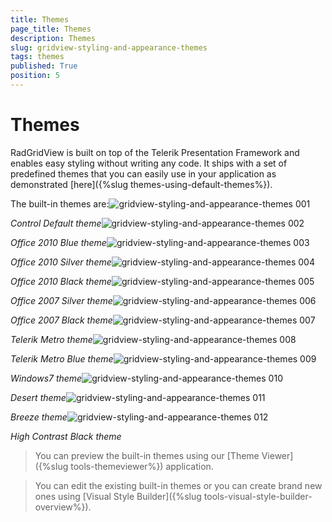 ```yaml
---
title: Themes
page_title: Themes
description: Themes
slug: gridview-styling-and-appearance-themes
tags: themes
published: True
position: 5
---
```


# Themes



RadGridView is built on top of the Telerik Presentation Framework and enables easy styling without
        writing any code. It ships with a set of predefined themes that you can easily use in your application
        as demonstrated
        [here]({%slug themes-using-default-themes%}).
      

The built-in themes are:![gridview-styling-and-appearance-themes 001](images/gridview-styling-and-appearance-themes001.png)

*Control Default theme*![gridview-styling-and-appearance-themes 002](images/gridview-styling-and-appearance-themes002.png)

*Office 2010 Blue theme*![gridview-styling-and-appearance-themes 003](images/gridview-styling-and-appearance-themes003.png)

*Office 2010 Silver theme*![gridview-styling-and-appearance-themes 004](images/gridview-styling-and-appearance-themes004.png)

*Office 2010 Black theme*![gridview-styling-and-appearance-themes 005](images/gridview-styling-and-appearance-themes005.png)

*Office 2007 Silver theme*![gridview-styling-and-appearance-themes 006](images/gridview-styling-and-appearance-themes006.png)

*Office 2007 Black theme*![gridview-styling-and-appearance-themes 007](images/gridview-styling-and-appearance-themes007.png)

*Telerik Metro theme*![gridview-styling-and-appearance-themes 008](images/gridview-styling-and-appearance-themes008.png)

*Telerik Metro Blue theme*![gridview-styling-and-appearance-themes 009](images/gridview-styling-and-appearance-themes009.png)

*Windows7 theme*![gridview-styling-and-appearance-themes 010](images/gridview-styling-and-appearance-themes010.png)

*Desert theme*![gridview-styling-and-appearance-themes 011](images/gridview-styling-and-appearance-themes011.png)

*Breeze theme*![gridview-styling-and-appearance-themes 012](images/gridview-styling-and-appearance-themes012.png)

*High Contrast Black theme*

>You can preview the built-in themes using our
            [Theme Viewer]({%slug tools-themeviewer%})
            application.
          

>You can edit the existing built-in themes or you can create brand new ones using
            [Visual Style Builder]({%slug tools-visual-style-builder-overview%}).
          
